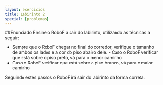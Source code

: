 ```yaml
---
layout: exercicios
title: Labirinto 2
special: [problemas]
---
```


##Enunciado
Ensine o RoboF a sair do labirinto, utilizando as técnicas a seguir:

- Sempre que o RoboF chegar no final do corredor, verifique o tamanho de ambos os lados e a cor do piso abaixo dele.
-­ Caso o RoboF verificar que está sobre o piso preto, vá para o menor caminho
- Caso o RoboF verificar que está sobre o piso branco, vá para o maior caminho

Seguindo estes passos o RoboF irá sair do labirinto da forma correta.